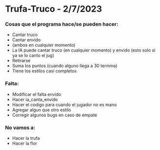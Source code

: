 # Trufa-Truco - 2/7/2023
### Cosas que el programa hace/se pueden hacer:
+ Cantar truco
+ Cantar envido
+ (ambos en cualquier momento)
+ La IA puede cantar truco (en cualquier momento) y envido (esto solo si ya se lo canto el jug)
+ Retirarse
+ Suma los puntos (cuando alguno llega a 30 termina)
+ Tiene los estilos casi completos
### Falta:
+ Modificar el falta envido
+ Hacer ia_canta_envido
+ Hacer el codigo para cuando el jugador no es mano
+ Agregar algun que otro estilo
+ Corregir algunos bugs en caso de empate
### No vamos a:
+ Hacer la trufa
+ Hacer la flor
